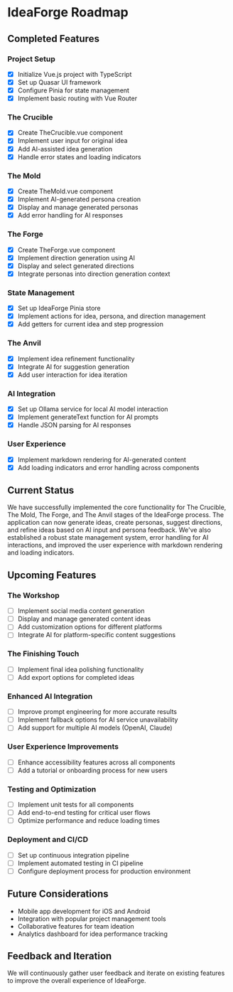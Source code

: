 # IdeaForge Roadmap

## Completed Features

### Project Setup
- [x] Initialize Vue.js project with TypeScript
- [x] Set up Quasar UI framework
- [x] Configure Pinia for state management
- [x] Implement basic routing with Vue Router

### The Crucible
- [x] Create TheCrucible.vue component
- [x] Implement user input for original idea
- [x] Add AI-assisted idea generation
- [x] Handle error states and loading indicators

### The Mold
- [x] Create TheMold.vue component
- [x] Implement AI-generated persona creation
- [x] Display and manage generated personas
- [x] Add error handling for AI responses

### The Forge
- [x] Create TheForge.vue component
- [x] Implement direction generation using AI
- [x] Display and select generated directions
- [x] Integrate personas into direction generation context

### State Management
- [x] Set up IdeaForge Pinia store
- [x] Implement actions for idea, persona, and direction management
- [x] Add getters for current idea and step progression

### The Anvil
- [x] Implement idea refinement functionality
- [x] Integrate AI for suggestion generation
- [x] Add user interaction for idea iteration

### AI Integration
- [x] Set up Ollama service for local AI model interaction
- [x] Implement generateText function for AI prompts
- [x] Handle JSON parsing for AI responses

### User Experience
- [x] Implement markdown rendering for AI-generated content
- [x] Add loading indicators and error handling across components

## Current Status

We have successfully implemented the core functionality for The Crucible, The Mold, The Forge, and The Anvil stages of the IdeaForge process. The application can now generate ideas, create personas, suggest directions, and refine ideas based on AI input and persona feedback. We've also established a robust state management system, error handling for AI interactions, and improved the user experience with markdown rendering and loading indicators.

## Upcoming Features

### The Workshop
- [ ] Implement social media content generation
- [ ] Display and manage generated content ideas
- [ ] Add customization options for different platforms
- [ ] Integrate AI for platform-specific content suggestions

### The Finishing Touch
- [ ] Implement final idea polishing functionality
- [ ] Add export options for completed ideas

### Enhanced AI Integration
- [ ] Improve prompt engineering for more accurate results
- [ ] Implement fallback options for AI service unavailability
- [ ] Add support for multiple AI models (OpenAI, Claude)

### User Experience Improvements
- [ ] Enhance accessibility features across all components
- [ ] Add a tutorial or onboarding process for new users

### Testing and Optimization
- [ ] Implement unit tests for all components
- [ ] Add end-to-end testing for critical user flows
- [ ] Optimize performance and reduce loading times

### Deployment and CI/CD
- [ ] Set up continuous integration pipeline
- [ ] Implement automated testing in CI pipeline
- [ ] Configure deployment process for production environment

## Future Considerations

- Mobile app development for iOS and Android
- Integration with popular project management tools
- Collaborative features for team ideation
- Analytics dashboard for idea performance tracking

## Feedback and Iteration

We will continuously gather user feedback and iterate on existing features to improve the overall experience of IdeaForge.